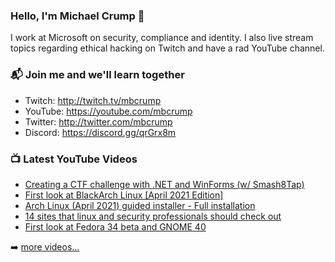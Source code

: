 ### Hello, I'm Michael Crump 👋

I work at Microsoft on security, compliance and identity. I also live stream topics regarding ethical hacking on Twitch and have a rad YouTube channel. 

### 📬 Join me and we'll learn together

- Twitch: http://twitch.tv/mbcrump
- YouTube: https://youtube.com/mbcrump
- Twitter: http://twitter.com/mbcrump
- Discord: https://discord.gg/qrGrx8m

### 📺 Latest YouTube Videos

<!-- YOUTUBE:START -->
- [Creating a CTF challenge with .NET and WinForms (w/ Smash8Tap)](https://www.youtube.com/watch?v=m7SX2MUsKoU)
- [First look at BlackArch Linux [April 2021 Edition]](https://www.youtube.com/watch?v=3jYUzRlU3yY)
- [Arch Linux (April 2021) guided installer - Full installation](https://www.youtube.com/watch?v=3ks2hwE7k14)
- [14 sites that linux and security professionals should check out](https://www.youtube.com/watch?v=lVx-eZsdkjg)
- [First look at Fedora 34 beta and GNOME 40](https://www.youtube.com/watch?v=MsqnirRL_rU)
<!-- YOUTUBE:END -->

➡️ [more videos...](https://youtube.com/mbcrump)

